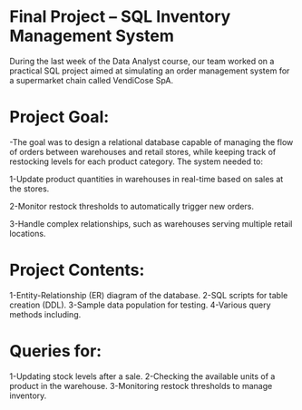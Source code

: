 # Final Project – SQL Inventory Management System
During the last week of the Data Analyst course, our team worked on a practical SQL project aimed at simulating an order management system for a supermarket chain called VendiCose SpA.

# Project Goal:

-The goal was to design a relational database capable of managing the flow of orders between warehouses and retail stores, while keeping track of restocking levels for each product category.
The system needed to:

1-Update product quantities in warehouses in real-time based on sales at the stores.

2-Monitor restock thresholds to automatically trigger new orders.

3-Handle complex relationships, such as warehouses serving multiple retail locations.

# Project Contents:

1-Entity-Relationship (ER) diagram of the database.
2-SQL scripts for table creation (DDL).
3-Sample data population for testing.
4-Various query methods including.

# Queries for:
1-Updating stock levels after a sale.
2-Checking the available units of a product in the warehouse.
3-Monitoring restock thresholds to manage inventory.
